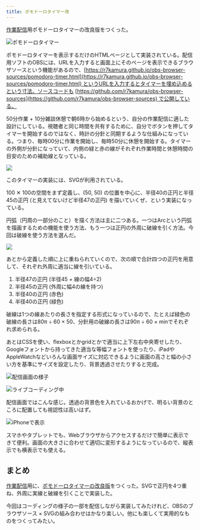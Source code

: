 ```yaml
---
title: ポモドーロタイマー改
---
```

[作業配信](https://www.youtube.com/c/r7kamura)用ポモドーロタイマーの改良版をつくった。

![](https://lh5.googleusercontent.com/-sIW5Y5__niujX8mchqre0BvH4snqbPk2HJcW3xcAV6aEH3_qKVyCHC4BZI3Veikdk8ePHREBqE1Kplcpnwlawgi6SxUGk7oZfxJpQP2tVt-sUc7k_lG_F_5nyGYi2GAR49eKZUxcei3HHvThnN3RpYrndyhUAz-vmoSF5pyJDm4g1G7gLb14uqWtQ "ポモドーロタイマー")

ポモドーロタイマーを表示するだけのHTMLページとして実装されている。配信用ソフトのOBSには、URLを入力すると画面上にそのページを表示できるブラウザソースという機能があるので、[https://r7kamura.github.io/obs-browser-sources/pomodoro-timer.html](https://r7kamura.github.io/obs-browser-sources/pomodoro-timer.html) というURLを入力するとタイマーを埋め込めるという寸法。ソースコードも [https://github.com/r7kamura/obs-browser-sources](https://github.com/r7kamura/obs-browser-sources) で公開している。

50分作業 + 10分雑談休憩で朝6時から始めるという、自分の作業配信に適した設計にしている。視聴者と同じ時間を共有するために、自分でボタンを押してタイマーを開始するのではなく、時計の分針と同期するような仕組みになっている。つまり、毎時00分に作業を開始し、毎時50分に休憩を開始する。タイマーの外側が分針になっていて、内側の緑と赤の線がそれぞれ作業時間と休憩時間の目安のための補助線となっている。

![](https://lh6.googleusercontent.com/tiVf4aQLw1A1X76hwI9IAVIhP5Hr6COoxPre_WEOA3IqnSqv9RKjTewVjpX1z7-_pDo-Vg2R3XHAP4yrO3vfXILTu8zVgmhan2rwWtRuLPUBu2el0xLcJhPulzPEYmq3NvNlb1SqvcOa8jxBbVvNVhvAKTk7IYSz6ZuXPdvumXN_Rgr6AInuHC0uKw)

このタイマーの実装には、SVGが利用されている。

100 ✕ 100の空間をまず定義し、(50, 50) の位置を中心に、半径40の正円と半径45の正円 (と見えてないけど半径47の正円) を描いていくぜ、という実装になっている。

円弧（円周の一部分のこと）を描く方法は主に二つある。一つはArcという円弧を描画するための機能を使う方法、もう一つは正円の外周に破線を引く方法。今回は破線を使う方法を選んだ。

![](https://lh5.googleusercontent.com/iefnZYEfM1rL4zImaI9UcnTHBJ9rz3y8IFCq0qM9ljJ4kF2DtAacSOY7SzO9ixxlDfrhrM17teE_HSvV5Rrh_n-d87cwfFs2_S-JOiGDXe2zBVIfSU9OhL_GAuuAIKQggzx5BJ7ue2G8FtE_AvpogW9mcZkDods4U6iDFfMekTakfD7a1KsyXptfPg)

あとから定義した順に上に重ねられていくので、次の順で合計四つの正円を用意して、それぞれ外周に適当に線を引いている。

1.  半径47の正円 (半径45 + 線の幅4÷2)
2.  半径45の正円 (外周に幅4の線を持つ)
3.  半径40の正円 (赤色)
4.  半径40の正円 (緑色)

破線は1つの線あたりの長さを指定する形式になっているので、たとえば緑色の破線の長さは80π ÷ 60 × 50、分針用の破線の長さは90π ÷ 60 × minでそれぞれ求められる。

あとはCSSを使い、flexboxとかgridとかで適当に上下左右中央寄せしたり、Googleフォントから持ってきた適当な等幅フォントを使ったり、iPadやAppleWatchなどいろんな画面サイズに対応できるように画面の高さと幅の小さい方を基準にサイズを設定したり、背景透過させたりすると完成。

![](https://lh4.googleusercontent.com/_-jtV2WGILfTB16XFHROJFhYCwDFlzZ6jw_2OormSLFCdxgxappx2g0s-K1HlGOoAafrZQQSgzvgRYyFlNJDctYxiI9Ms90RqzFl5GKe__oNjo-eIHZM6I_tqQbxVl1RnqwpaQaMqgB2dG2QxoJAUboZjFyfhFDCpXpApR2fpBNe_w9gcl7uSxaodA "配信画面の様子")

![](https://lh4.googleusercontent.com/hYI6FdifQfVtR39BopSmrc4urZm39k92MhTc7j6uYoRvmZq-kQKRK4sJh0V8Iw060tRxo6I7nd5Lb_HDlW7VuI7Ns08MYTvReYEB9j8jbNiyTj51JqG0cv27wcvLYA--gtG0nv-W-I9MzH4Bg2AwKt_tLY34S_dpXjhekGkWc2neORjRJF7ay6-vEA "ライブコーディング中")

配信画面ではこんな感じ。透過の背景色を入れているおかげで、明るい背景のところに配置しても視認性は高いはず。

![](https://lh6.googleusercontent.com/dHgPZf65Ow-ge1Ur4nFRJHV8ewzYTIkFvQMa9T4Kvq-QFvkp2Uc9tPPvoeIZWiSHbNqCLrtTfiYGquzln994jgCgdj3n720rX8jzVLsgrll6IngOAdEa-BM0mTtl5P9XZmIaKXGGesTT91sAeHuqh60285M77OMUR5qA4EBeKE4pdZ4rYEEgROVrJw "iPhoneで表示")

スマホやタブレットでも、Webブラウザからアクセスするだけで簡単に表示できて便利。画面の大きさに合わせて適切に変形するようになっているので、縦表示でも横表示でも使える。

まとめ
---

[作業配信](https://www.youtube.com/c/r7kamura)用に、[ポモドーロタイマーの改良版](https://github.com/r7kamura/obs-browser-sources)をつくった。SVGで正円を4つ重ね、外周に実線と破線を引くことで実装した。

今回はコーディングの様子の一部を配信しながら実装してみたけれど、OBSのブラウザソース × SVGの組み合わせはかなり楽しい。他にも楽しくて実用的なものをつくってみたい。

